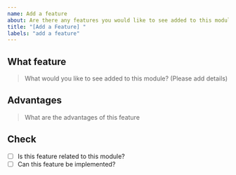 ```yaml
---
name: Add a feature
about: Are there any features you would like to see added to this module?
title: "[Add a Feature] "
labels: "add a feature"
---
```


## What feature
> What would you like to see added to this module? (Please add details)

## Advantages
> What are the advantages of this feature

## Check
- [ ] Is this feature related to this module?
- [ ] Can this feature be implemented?